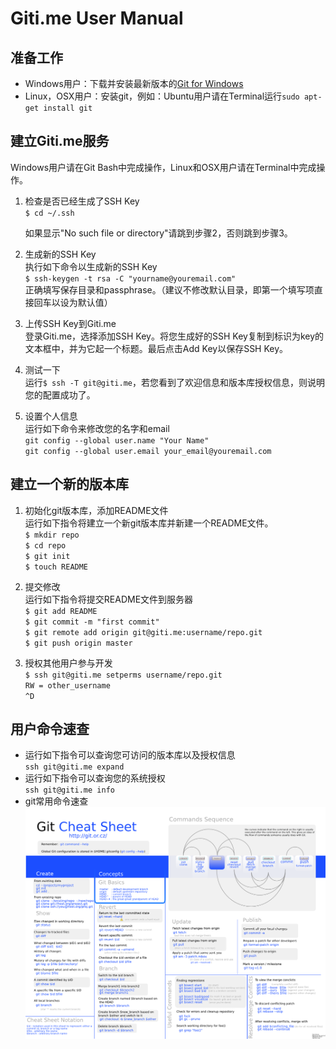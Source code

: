 Giti.me User Manual
===================

准备工作
--------
- Windows用户：下载并安装最新版本的[Git for Windows](http://code.google.com/p/msysgit/downloads/list)
- Linux，OSX用户：安装git，例如：Ubuntu用户请在Terminal运行`sudo apt-get install git`

建立Giti.me服务
----------------
Windows用户请在Git Bash中完成操作，Linux和OSX用户请在Terminal中完成操作。

1.  检查是否已经生成了SSH Key  
	`$ cd ~/.ssh`
	
	如果显示"No such file or directory"请跳到步骤2，否则跳到步骤3。
	
2.  生成新的SSH Key  
	执行如下命令以生成新的SSH Key  
	`$ ssh-keygen -t rsa -C "yourname@youremail.com"`  
	正确填写保存目录和passphrase。（建议不修改默认目录，即第一个填写项直接回车以设为默认值）
	
3.	上传SSH Key到Giti.me  
	登录Giti.me，选择添加SSH Key。将您生成好的SSH Key复制到标识为key的文本框中，并为它起一个标题。最后点击Add Key以保存SSH Key。
	
4.	测试一下  
	运行`$ ssh -T git@giti.me`，若您看到了欢迎信息和版本库授权信息，则说明您的配置成功了。
	
5.	设置个人信息  
	运行如下命令来修改您的名字和email  
	`git config --global user.name "Your Name"`  
	`git config --global user.email your_email@youremail.com`  

建立一个新的版本库
------------------
1.	初始化git版本库，添加README文件  
	运行如下指令将建立一个新git版本库并新建一个README文件。  
	`$ mkdir repo`  
	`$ cd repo`  
	`$ git init`  
	`$ touch README`
	
2.	提交修改  
	运行如下指令将提交README文件到服务器  
	`$ git add README`  
	`$ git commit -m "first commit"`  
	`$ git remote add origin git@giti.me:username/repo.git`  
	`$ git push origin master`  

3.  授权其他用户参与开发  
	`$ ssh git@giti.me setperms username/repo.git`  
	`RW = other_username`  
	`^D`  

用户命令速查
---------------
* 	运行如下指令可以查询您可访问的版本库以及授权信息  
	`ssh git@giti.me expand`
*	运行如下指令可以查询您的系统授权  
	`ssh git@giti.me info`
*	git常用命令速查  
[![Git命令速查](cheatsheet.png)](cheatsheet.png)

